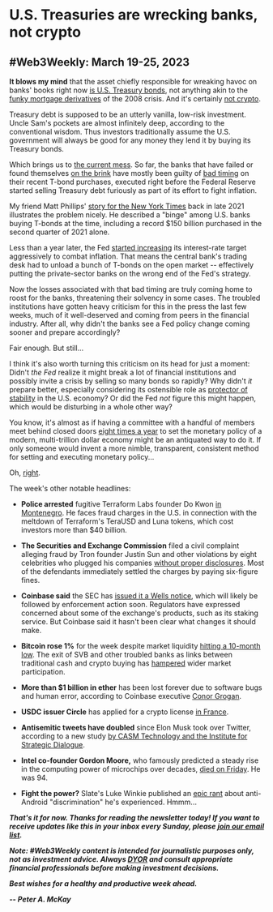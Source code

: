 # U.S. Treasuries are wrecking banks, not crypto
## #Web3Weekly: March 19-25, 2023

<!--

![](https://w3w.news/img/illos/tktktktktktktktkttktktktk)
*"tktktktktkt" by Peter A. McKay × DALL·E*

-->

**It blows my mind** that the asset chiefly responsible for wreaking havoc on banks' books right now [is U.S. Treasury bonds](https://www.nytimes.com/2023/03/24/business/treasury-market-swings-economic-signal.html), not anything akin to the [funky mortgage derivatives](https://en.wikipedia.org/wiki/Subprime_mortgage_crisis) of the 2008 crisis. And it's certainly [not crypto](https://www.forbes.com/sites/digital-assets/2023/03/20/crypto-takeaways-from-recent-bank-failures/).

Treasury debt is supposed to be an utterly vanilla, low-risk investment. Uncle Sam's pockets are almost infinitely deep, according to the conventional wisdom. Thus investors traditionally assume the U.S. government will always be good for any money they lend it by buying its Treasury bonds.

Which brings us to [the current mess](https://finance.yahoo.com/news/analysis-banking-woes-fed-keep-110448314.html). So far, the banks that have failed or found themselves [on the brink](https://www.msn.com/en-us/money/markets/deutsche-bank-shares-slump-in-latest-sign-of-bank-worries/ar-AA191vOu) have mostly been guilty of [bad timing](https://markets.businessinsider.com/news/stocks/silicon-valley-bank-svb-stock-price-bond-portfolio-firesale-treasury-2023-3) on their recent T-bond purchases, executed right before the Federal Reserve started selling Treasury debt furiously as part of its effort to fight inflation.

My friend Matt Phillips' [story for the New York Times](https://www.nytimes.com/2021/08/25/business/banks-government-bonds.html) back in late 2021 illustrates the problem nicely. He described a "binge" among U.S. banks buying T-bonds at the time, including a record $150 billion purchased in the second quarter of 2021 alone.

Less than a year later, the Fed [started increasing](https://www.reuters.com/world/us/all-systems-go-feds-liftoff-us-interest-rates-2022-03-16/) its interest-rate target aggressively to combat inflation. That means the central bank's trading desk had to unload a bunch of T-bonds on the open market -- effectively putting the private-sector banks on the wrong end of the Fed's strategy.

Now the losses associated with that bad timing are truly coming home to roost for the banks, threatening their solvency in some cases. The troubled institutions have gotten heavy criticism for this in the press the last few weeks, much of it well-deserved and coming from peers in the financial industry. After all, why didn't the banks see a Fed policy change coming sooner and prepare accordingly?

Fair enough. But still...

I think it's also worth turning this criticism on its head for just a moment: Didn't *the Fed* realize it might break a lot of financial institutions and possibly invite a crisis by selling so many bonds so rapidly? Why didn't *it* prepare better, especially considering its ostensible role as [protector of stability](https://www.federalreserve.gov/financial-stability.htm) in the U.S. economy? Or did the Fed *not* figure this might happen, which would be disturbing in a whole other way?

You know, it's almost as if having a committee with a handful of members meet behind closed doors [eight times a year](https://www.federalreserve.gov/monetarypolicy/fomccalendars.htm) to set the monetary policy of a modern, multi-trillion dollar economy might be an antiquated way to do it. If only someone would invent a more nimble, transparent, consistent method for setting and executing monetary policy...

Oh, [right](https://bitcoin.org/en/bitcoin-paper).

The week's other notable headlines:

- **Police arrested** fugitive Terraform Labs founder Do Kwon [in Montenegro](https://www.cbsnews.com/news/do-kwon-arrest-terraluna-ustc-sdny-stablecoin/). He faces fraud charges in the U.S. in connection with the meltdown of Terraform's TeraUSD and Luna tokens, which cost investors more than $40 billion.

- **The Securities and Exchange Commission** filed a civil complaint alleging fraud by Tron founder Justin Sun and other violations by eight celebrities who plugged his companies [without proper disclosures](https://www.reuters.com/legal/sec-sues-justin-sun-others-over-illegal-crypto-sales-2023-03-22/). Most of the defendants immediately settled the charges by paying six-figure fines.

- **Coinbase said** the SEC has [issued it a Wells notice](https://www.coinbase.com/blog/we-asked-the-sec-for-reasonable-crypto-rules-for-americans-we-got-legal), which will likely be followed by enforcement action soon. Regulators have expressed concerned about some of the exchange's products, such as its staking service. But Coinbase said it hasn't been clear what changes it should make.

- **Bitcoin rose 1%** for the week despite market liquidity [hitting a 10-month low](https://decrypt.co/124554/bitcoin-liquidity-hits-10-month-low-us-banking-crisis). The exit of SVB and other troubled banks as links between traditional cash and crypto buying has [hampered](https://www.coindesk.com/consensus-magazine/2023/03/25/bitcoin-was-a-winner-during-the-us-banking-crisis-but-illiquidity-prevents-it-from-being-a-usd-hedge/) wider market participation.

- **More than $1 billion in ether** has been lost forever due to software bugs and human error, according to Coinbase executive [Conor Grogan](https://twitter.com/jconorgrogan/status/1637944295746412549).

- **USDC issuer Circle** has applied for a crypto license [in France](https://www.theblock.co/post/221432/circle-applies-for-french-crypto-license).

- **Antisemitic tweets have doubled** since Elon Musk took over Twitter, according to a new study [by CASM Technology and the Institute for Strategic Dialogue](https://www.salon.com/2023/03/22/antisemitism-on-twitter-has-more-than-doubled-since-elon-musk-took-over-the-platform-new-research_partner/).

- **Intel co-founder Gordon Moore,** who famously predicted a steady rise in the computing power of microchips over decades, [died on Friday](https://www.reuters.com/technology/intel-co-founder-gordon-moore-dies-94-2023-03-25/). He was 94.

- **Fight the power?** Slate's Luke Winkie published an [epic rant](https://slate.com/technology/2023/03/android-iphone-messaging-compatibility-problems.html) about anti-Android "discrimination" he's experienced. Hmmm...

_**That's it for now. Thanks for reading the newsletter today! If you want to receive updates like this in your inbox every Sunday, please [join our email list](https://w3w.news).**_

<!-- Optional add...

_**If your organization is interested in sponsoring the newsletter, please drop me an email at peter[at]w3w.media. Individuals are also welcome to make crypto donations to support the newsletter using the wallet addresses listed [here](https://w3w.news/donations).**_

-->

_**Note: #Web3Weekly content is intended for journalistic purposes only, not as investment advice. Always [DYOR](https://www.urbandictionary.com/define.php?term=DYOR) and consult appropriate financial professionals before making investment decisions.**_

_**Best wishes for a healthy and productive week ahead.**_  

_**-- Peter A. McKay**_
